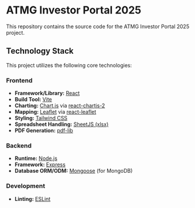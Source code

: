 
# ATMG Investor Portal 2025

This repository contains the source code for the ATMG Investor Portal 2025 project.

## Technology Stack

This project utilizes the following core technologies:

### Frontend

*   **Framework/Library:** [React](https://reactjs.org/)
*   **Build Tool:** [Vite](https://vitejs.dev/)
*   **Charting:** [Chart.js](https://www.chartjs.org/) via [react-chartjs-2](https://react-chartjs-2.js.org/)
*   **Mapping:** [Leaflet](https://leafletjs.com/) via [react-leaflet](https://react-leaflet.js.org/)
*   **Styling:** [Tailwind CSS](https://tailwindcss.com/)
*   **Spreadsheet Handling:** [SheetJS (xlsx)](https://sheetjs.com/)
*   **PDF Generation:** [pdf-lib](https://pdf-lib.js.org/)

### Backend

*   **Runtime:** [Node.js](https://nodejs.org/)
*   **Framework:** [Express](https://expressjs.com/)
*   **Database ORM/ODM:** [Mongoose](https://mongoosejs.com/) (for MongoDB)

### Development

*   **Linting:** [ESLint](https://eslint.org/)